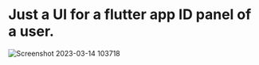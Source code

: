 # Just a UI for a flutter app ID panel of a user.

![Screenshot 2023-03-14 103718](https://user-images.githubusercontent.com/75660041/224899514-521eea78-fc4c-42ef-926e-9f4395430061.png)
